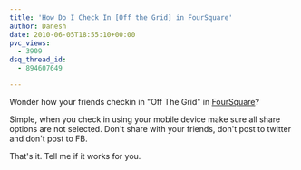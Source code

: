 ```yaml
---
title: 'How Do I Check In [Off the Grid] in FourSquare'
author: Danesh
date: 2010-06-05T18:55:10+00:00
pvc_views:
  - 3909
dsq_thread_id:
  - 894607649

---
```

Wonder how your friends checkin in "Off The Grid" in [FourSquare][1]?

Simple, when you check in using your mobile device make sure all share options are not selected. Don't share with your friends, don't post to twitter and don't post to FB.

That's it. Tell me if it works for you.

 [1]: http://foursquare.com/
